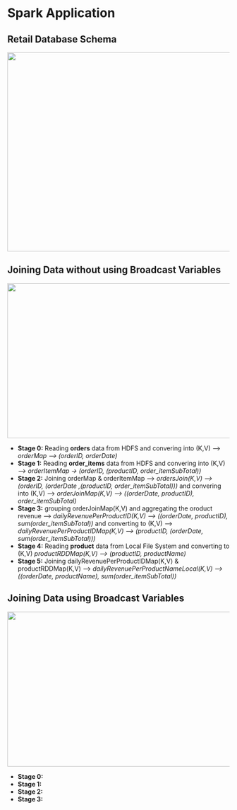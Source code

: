 # Spark Application

## Retail Database Schema 

<p align="center">
  <img width="700" height="450" src="https://user-images.githubusercontent.com/7428555/33092798-37222b68-cec9-11e7-8595-d0b2f4a1333b.jpg">
</p>


## Joining Data without using Broadcast Variables

<p align="center">
  <img width="700" height="350" src="https://user-images.githubusercontent.com/7428555/33091792-1f402aa2-cec6-11e7-981b-0781cb991dd7.PNG">
</p>

- **Stage 0:** Reading **orders** data from HDFS and convering into (K,V) --> *orderMap --> (orderID, orderDate)*
- **Stage 1:** Reading **order_items** data from HDFS and convering into (K,V) --> *orderItemMap -> (orderID, (productID, order_itemSubTotal))*
- **Stage 2:** Joining orderMap & orderItemMap --> *ordersJoin(K,V) --> (orderID, (orderDate ,(productID, order_itemSubTotal)))* and convering into (K,V) --> *orderJoinMap(K,V) --> ((orderDate, productID), order_itemSubTotal)*
- **Stage 3:** grouping orderJoinMap(K,V) and aggregating the oroduct revenue --> *dailyRevenuePerProductID(K,V) --> ((orderDate, productID), sum(order_itemSubTotal))* and converting to (K,V) --> *dailyRevenuePerProductIDMap(K,V) --> (productID, (orderDate, sum(order_itemSubTotal)))*
- **Stage 4:** Reading **product** data from Local File System and converting to (K,V) *productRDDMap(K,V) --> (productID, productName)*
- **Stage 5:** Joining dailyRevenuePerProductIDMap(K,V) & productRDDMap(K,V) --> *dailyRevenuePerProductNameLocal(K,V) --> ((orderDate, productName), sum(order_itemSubTotal))*

## Joining Data using Broadcast Variables
<p align="center">
  <img width="700" height="350" src="https://user-images.githubusercontent.com/7428555/33142228-b135e1b4-cf83-11e7-9d21-2cc923e9412c.PNG">
</p>

- **Stage 0:**
- **Stage 1:**
- **Stage 2:**
- **Stage 3:**


